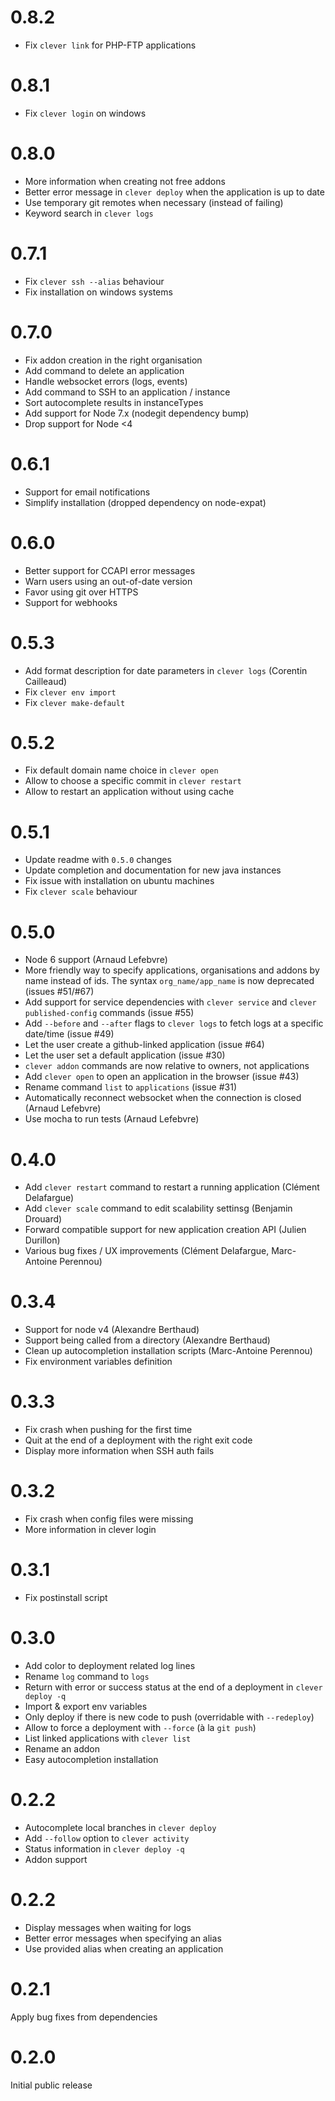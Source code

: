 # 0.8.2

 - Fix `clever link` for PHP-FTP applications

# 0.8.1

 - Fix `clever login` on windows

# 0.8.0

 - More information when creating not free addons
 - Better error message in `clever deploy` when the application is up to date
 - Use temporary git remotes when necessary (instead of failing)
 - Keyword search in `clever logs`

# 0.7.1

 - Fix `clever ssh --alias` behaviour
 - Fix installation on windows systems

# 0.7.0

 - Fix addon creation in the right organisation
 - Add command to delete an application
 - Handle websocket errors (logs, events)
 - Add command to SSH to an application / instance
 - Sort autocomplete results in instanceTypes
 - Add support for Node 7.x (nodegit dependency bump)
 - Drop support for Node <4

# 0.6.1

 - Support for email notifications
 - Simplify installation (dropped dependency on node-expat)

# 0.6.0

 - Better support for CCAPI error messages
 - Warn users using an out-of-date version
 - Favor using git over HTTPS
 - Support for webhooks

# 0.5.3

 - Add format description for date parameters in `clever logs` (Corentin
   Cailleaud)
 - Fix `clever env import`
 - Fix `clever make-default`

# 0.5.2

 - Fix default domain name choice in `clever open`
 - Allow to choose a specific commit in `clever restart`
 - Allow to restart an application without using cache

# 0.5.1

 - Update readme with `0.5.0` changes
 - Update completion and documentation for new java instances
 - Fix issue with installation on ubuntu machines
 - Fix `clever scale` behaviour

# 0.5.0

 - Node 6 support (Arnaud Lefebvre)
 - More friendly way to specify applications, organisations and addons by name
   instead of ids. The syntax `org_name/app_name` is now deprecated
   (issues #51/#67)
 - Add support for service dependencies with `clever service` and `clever
   published-config` commands (issue #55)
 - Add `--before` and `--after` flags to `clever logs` to fetch logs at a
   specific date/time (issue #49)
 - Let the user create a github-linked application (issue #64)
 - Let the user set a default application (issue #30)
 - `clever addon` commands are now relative to owners, not applications
 - Add `clever open` to open an application in the browser (issue #43)
 - Rename command `list` to `applications` (issue #31)
 - Automatically reconnect websocket when the connection is closed (Arnaud
   Lefebvre)
 - Use mocha to run tests (Arnaud Lefebvre)

# 0.4.0

 - Add `clever restart` command to restart a running application (Clément Delafargue)
 - Add `clever scale` command to edit scalability settinsg (Benjamin Drouard)
 - Forward compatible support for new application creation API (Julien Durillon)
 - Various bug fixes / UX improvements (Clément Delafargue, Marc-Antoine Perennou)

# 0.3.4

 - Support for node v4 (Alexandre Berthaud)
 - Support being called from a directory (Alexandre Berthaud)
 - Clean up autocompletion installation scripts (Marc-Antoine Perennou)
 - Fix environment variables definition

# 0.3.3

 - Fix crash when pushing for the first time
 - Quit at the end of a deployment with the right exit code
 - Display more information when SSH auth fails

# 0.3.2

 - Fix crash when config files were missing
 - More information in clever login

# 0.3.1

 - Fix postinstall script

# 0.3.0

 - Add color to deployment related log lines
 - Rename `log` command to `logs`
 - Return with error or success status at the end of a deployment in `clever deploy -q`
 - Import & export env variables
 - Only deploy if there is new code to push (overridable with `--redeploy`)
 - Allow to force a deployment with `--force` (à la `git push`)
 - List linked applications with `clever list`
 - Rename an addon
 - Easy autocompletion installation

# 0.2.2

 - Autocomplete local branches in `clever deploy`
 - Add `--follow` option to `clever activity`
 - Status information in `clever deploy -q`
 - Addon support

# 0.2.2

 - Display messages when waiting for logs
 - Better error messages when specifying an alias
 - Use provided alias when creating an application

# 0.2.1

Apply bug fixes from dependencies

# 0.2.0

Initial public release

